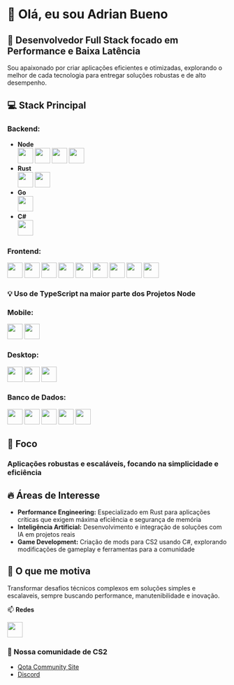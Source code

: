 # 👋 Olá, eu sou Adrian Bueno

## 🚀 Desenvolvedor Full Stack focado em Performance e Baixa Latência

Sou apaixonado por criar aplicações eficientes e otimizadas, explorando o melhor de cada tecnologia para entregar soluções robustas e de alto desempenho.

## 💻 Stack Principal

### **Backend:**

- **Node** \
 <a href="https://nestjs.com/"><img height="35" src="https://img.shields.io/badge/NestJS-E0234E?style=for-the-badge&logo=nestjs&logoColor=white"></a>
<a href="https://expressjs.com/"><img height="35" src="https://img.shields.io/badge/Express-000000?style=for-the-badge&logo=express&logoColor=white"></a>
<a href="https://www.fastify.io/"><img height="35" src="https://img.shields.io/badge/Fastify-000000?style=for-the-badge&logo=fastify&logoColor=white"></a>
<a href="https://www.fastify.io/"><img height="35" src="https://img.shields.io/badge/typescript-1867C0?style=for-the-badge&logo=typescript&logoColor=white"></a>
- **Rust** \
<a href="https://rocket.rs/"><img height="35" src="https://img.shields.io/badge/Rocket-D22128?style=for-the-badge&logo=rocket&logoColor=white"></a>
<a href="https://github.com/tokio-rs/axum"><img height="35" src="https://img.shields.io/badge/Axum-000000?style=for-the-badge&logo=rust&logoColor=white"></a>
- **Go** \
 <a href="https://gin-gonic.com/"><img height="35" src="https://img.shields.io/badge/Gin-00ADD8?style=for-the-badge&logo=go&logoColor=white"></a>
- **C#** \
  <a href="https://dotnet.microsoft.com/"><img height="35" src="https://img.shields.io/badge/.NET-512BD4?style=for-the-badge&logo=dotnet&logoColor=white"></a>

### **Frontend:**

<a href="https://vuejs.org/"><img height="35" src="https://img.shields.io/badge/Vue.js-4FC08D?style=for-the-badge&logo=vue.js&logoColor=white"></a>
<a href="https://developer.mozilla.org/docs/Web/HTML"><img height="35" src="https://img.shields.io/badge/HTML5-E34F26?style=for-the-badge&logo=html5&logoColor=white"></a>
<a href="https://developer.mozilla.org/docs/Web/CSS"><img height="35" src="https://img.shields.io/badge/CSS3-1572B6?style=for-the-badge&logo=css3&logoColor=white"></a>
<a href="https://reactjs.org/"><img height="35" src="https://img.shields.io/badge/React-20232A?style=for-the-badge&logo=react&logoColor=61DAFB"></a>
<a href="https://tailwindcss.com/"><img height="35" src="https://img.shields.io/badge/Tailwind_CSS-38B2AC?style=for-the-badge&logo=tailwind-css&logoColor=white"></a>
<a href="https://daisyui.com/"><img height="35" src="https://img.shields.io/badge/DaisyUI-5A0EF8?style=for-the-badge&logo=daisyui&logoColor=white"></a>
<a href="https://vuetifyjs.com/"><img height="35" src="https://img.shields.io/badge/Vuetify-1867C0?style=for-the-badge&logo=vuetify&logoColor=white"></a>
<a href="https://themeselection.com/products/vuexy-vuejs-admin-template/"><img height="35" src="https://img.shields.io/badge/Vueaxy-4FC08D?style=for-the-badge&logo=vue.js&logoColor=white"></a>
<a href="https://www.fastify.io/"><img height="35" src="https://img.shields.io/badge/typescript-1867C0?style=for-the-badge&logo=typescript&logoColor=white"></a>

### 💡 Uso de TypeScript na maior parte dos Projetos Node

### **Mobile:**

<a href="https://flutter.dev/"><img height="35" src="https://img.shields.io/badge/Flutter-0175C2?style=for-the-badge&logo=flutter&logoColor=white"></a>
<a href="https://reactnative.dev/"><img height="35" src="https://img.shields.io/badge/React_Native-20232A?style=for-the-badge&logo=react&logoColor=61DAFB"></a>

### **Desktop:**

<a href="https://tauri.app/"><img height="35" src="https://img.shields.io/badge/Tauri-FFC131?style=for-the-badge&logo=tauri&logoColor=white"></a>
<a href="https://docs.microsoft.com/en-us/dotnet/desktop/winforms/"><img height="35" src="https://img.shields.io/badge/Windows_Forms-512BD4?style=for-the-badge&logo=dotnet&logoColor=white"></a>
<a href="https://www.electronjs.org/"><img height="35" src="https://img.shields.io/badge/Electron-191970?style=for-the-badge&logo=electron&logoColor=white"></a>

### **Banco de Dados:**

<a href="https://www.mongodb.com/"><img height="35" src="https://img.shields.io/badge/MongoDB-47A248?style=for-the-badge&logo=mongodb&logoColor=white"></a>
<a href="https://www.mysql.com/"><img height="35" src="https://img.shields.io/badge/MySQL-4479A1?style=for-the-badge&logo=mysql&logoColor=white"></a>
<a href="https://mariadb.org/"><img height="35" src="https://img.shields.io/badge/MariaDB-003545?style=for-the-badge&logo=mariadb&logoColor=white"></a>
<a href="https://www.postgresql.org/"><img height="35" src="https://img.shields.io/badge/PostgreSQL-316192?style=for-the-badge&logo=postgresql&logoColor=white"></a>
<a href="https://www.sqlite.org/"><img height="35" src="https://img.shields.io/badge/SQLite-003B57?style=for-the-badge&logo=sqlite&logoColor=white"></a>

## 🎯 Foco

### Aplicações robustas e escaláveis, focando na simplicidade e eficiência

## 🔥 Áreas de Interesse

- **Performance Engineering:** Especializado em Rust para aplicações críticas que exigem máxima eficiência e segurança de memória
- **Inteligência Artificial:** Desenvolvimento e integração de soluções com IA em projetos reais
- **Game Development:** Criação de mods para CS2 usando C#, explorando modificações de gameplay e ferramentas para a comunidade

## 🎯 O que me motiva

Transformar desafios técnicos complexos em soluções simples e escalaveis, sempre buscando performance, manutenibilidade e inovação.

📫 **Redes**

<a href="https://www.linkedin.com/in/adrian-s-bueno/"><img height="35" src="https://img.shields.io/badge/Linkedin-0175C2?style=for-the-badge"></a>

### 🔫 Nossa comunidade de CS2

- [Qota Community Site](https://qotacommunity.com.br/)
- [Discord](https://discord.gg/yqcnaAehZj)
